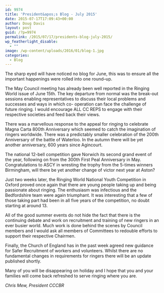 ```yaml
---
id: 9974
title: 'President&apos;s Blog - July 2015'
date: 2015-07-17T17:09:43+00:00
author: Doug Davis
layout: post
guid: /?p=9974
permalink: /2015/07/17/presidents-blog-july-2015/
wp_featherlight_disable:
  - ""
image: /wp-content/uploads/2016/01/blog-1.jpg
categories:
  - Blog
---
```

The sharp eyed will have noticed no blog for June, this was to ensure all the important happenings were rolled into one round–up.

The May Council meeting has already been well reported in the Ringing World issue of June 15th. The key departure from normal was the break-out sessions enabling representatives to discuss their local problems and successes and ways in which co- operation can face the challenge of future ringing. I would encourage ALL CC REPS to engage with their respective societies and feed back their views.

There was a marvellous response to the appeal for ringing to celebrate Magna Carta 800th Anniversary which seemed to catch the imagination of ringers worldwide. There was a predictably smaller celebration of the 200th Anniversary of the battle of Waterloo. In the autumn there will be yet another anniversary, 600 years since Agincourt.

The national 12-bell competition gave Norwich its second grand event of the year, following on from the 300th First Peal Anniversary in May. Congratulations to ASCY in wresting the trophy from the 5-times winners Birmingham, will there be yet another change of victor next year at Aston?

Just two weeks later, the Ringing World National Youth Competition in Oxford proved once again that there are young people taking up and being passionate about ringing. The enthusiasm was infectious and the Bedfordshire team were again triumphant. It was interesting that a few of those taking part had been in all five years of the competition, no doubt starting at around 13.

All of the good summer events do not hide the fact that there is the continuing debate and work on recruitment and training of new ringers in an ever busier world. Much work is done behind the scenes by Council members and I would ask all members of Committees to redouble efforts to support their respective Chairmen.

Finally, the Church of England has in the past week agreed new guidance for Safer Recruitment of workers and volunteers. Whilst there are no fundamental changes in requirements for ringers there will be an update published shortly.

Many of you will be disappearing on holiday and I hope that you and your families will come back refreshed to serve ringing where you are.

_Chris Mew, President CCCBR_
